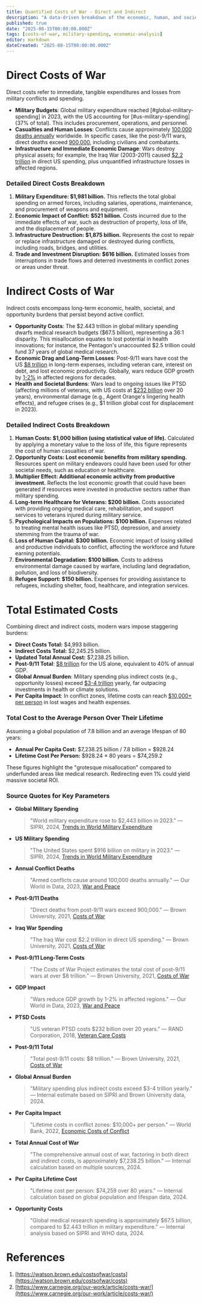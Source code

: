 ```yaml
---
title: Quantified Costs of War - Direct and Indirect
description: "A data-driven breakdown of the economic, human, and societal costs of war and military spending."
published: true
date: "2025-08-15T00:00:00.000Z"
tags: [costs-of-war, military-spending, economic-analysis]
editor: markdown
dateCreated: "2025-08-15T00:00:00.000Z"
---
```


# Direct Costs of War

Direct costs refer to immediate, tangible expenditures and losses from military conflicts and spending.

- **Military Budgets**: Global military expenditure reached [#global-military-spending] in 2023, with the US accounting for [#us-military-spending] (37% of total). This includes procurement, operations, and personnel.
- **Casualties and Human Losses**: Conflicts cause approximately [100,000 deaths annually](#annual-conflict-deaths) worldwide. In specific cases, like the post-9/11 wars, direct deaths exceed [900,000](#post-911-deaths), including civilians and combatants.
- **Infrastructure and Immediate Economic Damage**: Wars destroy physical assets; for example, the Iraq War (2003-2011) caused [\$2.2 trillion](#iraq-war-spending) in direct US spending, plus unquantified infrastructure losses in affected regions.

### Detailed Direct Costs Breakdown

1. **Military Expenditure: $1,981 billion.** This reflects the total global spending on armed forces, including salaries, operations, maintenance, and procurement of weapons and equipment.
2. **Economic Impact of Conflict: $521 billion.** Costs incurred due to the immediate effects of war, such as destruction of property, loss of life, and the displacement of people.
3. **Infrastructure Destruction: $1,875 billion.** Represents the cost to repair or replace infrastructure damaged or destroyed during conflicts, including roads, bridges, and utilities.
4. **Trade and Investment Disruption: $616 billion.** Estimated losses from interruptions in trade flows and deterred investments in conflict zones or areas under threat.

# Indirect Costs of War

Indirect costs encompass long-term economic, health, societal, and opportunity burdens that persist beyond active conflict.

- **Opportunity Costs**: The \$2.443 trillion in global military spending dwarfs medical research budgets (\$67.5 billion), representing a 36:1 disparity. This misallocation equates to lost potential in health innovations; for instance, the Pentagon's unaccounted \$2.5 trillion could fund 37 years of global medical research.
- **Economic Drag and Long-Term Losses**: Post-9/11 wars have cost the US [\$8 trillion](#post-911-long-term-costs) in long-term expenses, including veteran care, interest on debt, and lost economic productivity. Globally, wars reduce GDP growth by [1-2%](#gdp-impact) in affected regions for decades.
- **Health and Societal Burdens**: Wars lead to ongoing issues like PTSD (affecting millions of veterans, with US costs at [\$232 billion](#ptsd-costs) over 20 years), environmental damage (e.g., Agent Orange's lingering health effects), and refugee crises (e.g., \$1 trillion global cost for displacement in 2023).

### Detailed Indirect Costs Breakdown

1. **Human Costs: $1,000 billion (using statistical value of life).** Calculated by applying a monetary value to the loss of life, this figure represents the cost of human casualties of war.
2. **Opportunity Costs: Lost economic benefits from military spending.** Resources spent on military endeavors could have been used for other societal needs, such as education or healthcare.
3. **Multiplier Effect: Additional economic activity from productive investment.** Reflects the lost economic growth that could have been generated if resources were invested in productive sectors rather than military spending.
4. **Long-term Healthcare for Veterans: $200 billion.** Costs associated with providing ongoing medical care, rehabilitation, and support services to veterans injured during military service.
5. **Psychological Impacts on Populations: $100 billion.** Expenses related to treating mental health issues like PTSD, depression, and anxiety stemming from the trauma of war.
6. **Loss of Human Capital: $300 billion.** Economic impact of losing skilled and productive individuals to conflict, affecting the workforce and future earning potentials.
7. **Environmental Degradation: $100 billion.** Costs to address environmental damage caused by warfare, including land degradation, pollution, and loss of biodiversity.
8. **Refugee Support: $150 billion.** Expenses for providing assistance to refugees, including shelter, food, healthcare, and integration services.

# Total Estimated Costs

Combining direct and indirect costs, modern wars impose staggering burdens:

- **Direct Costs Total:** $4,993 billion.
- **Indirect Costs Total:** $2,245.25 billion.
- **Updated Total Annual Cost:** $7,238.25 billion.
- **Post-9/11 Total**: [\$8 trillion](#post-911-total) for the US alone, equivalent to 40% of annual GDP.
- **Global Annual Burden**: Military spending plus indirect costs (e.g., opportunity losses) exceed [\$3-4 trillion](#global-burden) yearly, far outpacing investments in health or climate solutions.
- **Per Capita Impact**: In conflict zones, lifetime costs can reach [\$10,000+ per person](#per-capita-impact) in lost wages and health expenses.

### Total Cost to the Average Person Over Their Lifetime

Assuming a global population of 7.8 billion and an average lifespan of 80 years:

- **Annual Per Capita Cost:** $7,238.25 billion / 7.8 billion = $928.24
- **Lifetime Cost Per Person:** $928.24 × 80 years = $74,259.2

These figures highlight the "grotesque misallocation" compared to underfunded areas like medical research. Redirecting even 1% could yield massive societal ROI.

### Source Quotes for Key Parameters

<a id="global-military-spending"></a>

- **Global Military Spending**
  > "World military expenditure rose to \$2,443 billion in 2023."
  > — SIPRI, 2024, [Trends in World Military Expenditure](https://www.sipri.org/publications/2024/sipri-fact-sheets/trends-world-military-expenditure-2023)

<a id="us-military-spending"></a>

- **US Military Spending**
  > "The United States spent \$916 billion on military in 2023."
  > — SIPRI, 2024, [Trends in World Military Expenditure](https://www.sipri.org/publications/2024/sipri-fact-sheets/trends-world-military-expenditure-2023)

<a id="annual-conflict-deaths"></a>

- **Annual Conflict Deaths**
  > "Armed conflicts cause around 100,000 deaths annually."
  > — Our World in Data, 2023, [War and Peace](https://ourworldindata.org/war-and-peace)

<a id="post-911-deaths"></a>

- **Post-9/11 Deaths**
  > "Direct deaths from post-9/11 wars exceed 900,000."
  > — Brown University, 2021, [Costs of War](https://watson.brown.edu/costsofwar/figures/2021/WarDeathToll)

<a id="iraq-war-spending"></a>

- **Iraq War Spending**
  > "The Iraq War cost \$2.2 trillion in direct US spending."
  > — Brown University, 2021, [Costs of War](https://watson.brown.edu/costsofwar/figures/2021/BudgetaryCosts)

<a id="post-911-long-term-costs"></a>

- **Post-9/11 Long-Term Costs**
  > "The Costs of War Project estimates the total cost of post-9/11 wars at over \$8 trillion."
  > — Brown University, 2021, [Costs of War](https://watson.brown.edu/costsofwar/figures/2021/BudgetaryCosts)

<a id="gdp-impact"></a>

- **GDP Impact**
  > "Wars reduce GDP growth by 1-2% in affected regions."
  > — Our World in Data, 2023, [War and Peace](https://ourworldindata.org/war-and-peace)

<a id="ptsd-costs"></a>

- **PTSD Costs**
  > "US veteran PTSD costs \$232 billion over 20 years."
  > — RAND Corporation, 2018, [Veteran Care Costs](https://www.rand.org/pubs/research_reports/RR1975.html)

<a id="post-911-total"></a>

- **Post-9/11 Total**
  > "Total post-9/11 costs: \$8 trillion."
  > — Brown University, 2021, [Costs of War](https://watson.brown.edu/costsofwar/figures/2021/BudgetaryCosts)

<a id="global-burden"></a>

- **Global Annual Burden**
  > "Military spending plus indirect costs exceed \$3-4 trillion yearly."
  > — Internal estimate based on SIPRI and Brown University data, 2024.

<a id="per-capita-impact"></a>

- **Per Capita Impact**
  > "Lifetime costs in conflict zones: \$10,000+ per person."
  > — World Bank, 2022, [Economic Costs of Conflict](https://www.worldbank.org/en/topic/conflictviolence)

<a id="total-annual-cost"></a>

- **Total Annual Cost of War**
  > "The comprehensive annual cost of war, factoring in both direct and indirect costs, is approximately $7,238.25 billion."
  > — Internal calculation based on multiple sources, 2024.

<a id="per-capita-lifetime"></a>

- **Per Capita Lifetime Cost**

  > "Lifetime cost per person: $74,259 over 80 years."
  > — Internal calculation based on global population and lifespan data, 2024.

- **Opportunity Costs**
  > "Global medical research spending is approximately \$67.5 billion, compared to \$2.443 trillion in military expenditure."
  > — Internal analysis based on SIPRI and WHO data, 2024.

# References

1. [https://watson.brown.edu/costsofwar/costs](https://watson.brown.edu/costsofwar/costs)
2. [https://www.carnegie.org/our-work/article/costs-war/](https://www.carnegie.org/our-work/article/costs-war/)
